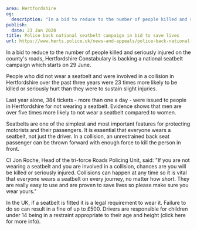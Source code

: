 ```yaml
area: Hertfordshire
og:
  description: "In a bid to reduce to the number of people killed and seriously injured on the county\u2019s roads, Hertfordshire Constabulary is backing a national seatbelt campaign which starts on 29 June."
publish:
  date: 23 Jun 2020
title: Police back national seatbelt campaign in bid to save lives
url: https://www.herts.police.uk/news-and-appeals/police-back-national-seatbelt-campaign-in-bid-to-save-lives-0251
```

In a bid to reduce to the number of people killed and seriously injured on the county's roads, Hertfordshire Constabulary is backing a national seatbelt campaign which starts on 29 June.

People who did not wear a seatbelt and were involved in a collision in Hertfordshire over the past three years were 23 times more likely to be killed or seriously hurt than they were to sustain slight injuries.

Last year alone, 384 tickets - more than one a day - were issued to people in Hertfordshire for not wearing a seatbelt. Evidence shows that men are over five times more likely to not wear a seatbelt compared to women.

Seatbelts are one of the simplest and most important features for protecting motorists and their passengers. It is essential that everyone wears a seatbelt, not just the driver. In a collision, an unrestrained back seat passenger can be thrown forward with enough force to kill the person in front.

CI Jon Roche, Head of the tri-force Roads Policing Unit, said: "If you are not wearing a seatbelt and you are involved in a collision, chances are you will be killed or seriously injured. Collisions can happen at any time so it is vital that everyone wears a seatbelt on every journey, no matter how short. They are really easy to use and are proven to save lives so please make sure you wear yours."

In the UK, if a seatbelt is fitted it is a legal requirement to wear it. Failure to do so can result in a fine of up to £500\. Drivers are responsible for children under 14 being in a restraint appropriate to their age and height (click here for more info).
